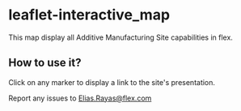# leaflet-interactive_map

This map display all Additive Manufacturing Site capabilities in flex.

## How to use it?

Click on any marker to display a link to the site's presentation. 

Report any issues to Elias.Rayas@flex.com
